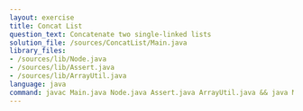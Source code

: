 ```yaml
---
layout: exercise
title: Concat List
question_text: Concatenate two single-linked lists
solution_file: /sources/ConcatList/Main.java
library_files:
- /sources/lib/Node.java
- /sources/lib/Assert.java
- /sources/lib/ArrayUtil.java
language: java
command: javac Main.java Node.java Assert.java ArrayUtil.java && java Main
---
```

